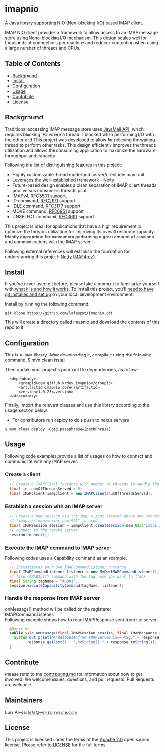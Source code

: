 

# imapnio
A Java library supporting NIO (Non-blocking I/O) based IMAP client.

IMAP NIO client provides a framework to allow access to an IMAP message store using None-blocking I/O mechanism.  This design scales well for thousands of connections per machine and reduces contention when using a large number of threads and CPUs.


## Table of Contents

- [Background](#background)
- [Install](#install)
- [Configuration](#configuration)
- [Usage](#usage)
- [Contribute](#contribute)
- [License](#license)


## Background

Traditional accessing IMAP message store uses [JavaMail API](https://www.oracle.com/technetwork/java/javamail/index.html), which requires blocking I/O where a thread is blocked when performing I/O with the other end.This project was developed to allow for relieving the waiting thread to perform other tasks.  This design efficiently improves the threads utilization and allows the consuming application to maximize the hardware throughput and capacity.

Following is a list of distinguishing features in this project:
- Highly customizable thread model and server/client idle max limit.
- Leverages the well-established framework - [Netty](https://netty.io/)
- Future-based design enables a clean separation of IMAP client threads pool versus consumers threads pool. 
- IMAPv4, [RFC3501](https://tools.ietf.org/html/rfc3501) support.
- ID command, [RFC2971](https://tools.ietf.org/html/rfc2971) support.
- IDLE command, [RFC2177](https://tools.ietf.org/html/rfc2177) support
- MOVE command, [RFC6851](https://tools.ietf.org/html/rfc6851) support
- UNSELECT command, [RFC3691](https://tools.ietf.org/html/rfc3691) support

This project is ideal for applications that have a high requirement to optimize the threads utilization for improving its overall resource capacity.  Mostly appropriate for consumers performing a great amount of sessions and communications with the IMAP server.

Following external references will establish the foundation for understanding this project:
[Netty](https://netty.io/)
[IMAP4rev1](https://tools.ietf.org/html/rfc3501)

 
## Install

If you've never used git before, please take a moment to familiarize yourself with [what it is and how it works](https://git-scm.com/book/en/v2/Getting-Started-Git-Basics). To install this project, you'll [need to have git installed and set up](https://git-scm.com/book/en/v2/Getting-Started-Installing-Git) on your local development environment.

Install by running the following command.

```
git clone https://github.com/lafaspot/imapnio.git
```

This will create a directory called imapnio and download the contents of this repo to it.


## Configuration
This is a Java library.  After downloading it,  compile it using the following command.
$ mvn clean install

Then update your project's pom.xml file dependencies, as follows:
```
  <dependency>
      <groupId>com.github.krdev.imapnio</groupId>
      <artifactId>imapnio.core</artifactId>
      <version>1.0.23</version>
  </dependency>
```
Finally, import the relevant classes and use this library according to the usage section below.

- For contributors run deploy to do a push to nexus servers
```
$ mvn clean deploy -Dgpg.passphrase=[pathPhrase]
```

## Usage

Following code examples provide a list of usages on how to connect and communicate with any IMAP server.

### Create a client
```java
  // Create a IMAPClient instance with number of threads to handle the server requests
  final int numOfThreadsServed = 5;
  final IMAPClient imapClient = new IMAPClient(numOfThreadsServed);
```
### Establish a session with an IMAP server
```java
  // Create a new session via the imap client created above and connect to that server.  For the illustration purpose, 
  // "imaps://imap.server.com:993" is used
  final IMAPSession session = imapClient.createSession(new URI("imaps://imap.server.com:993"), new GenericListener(), new LogManager());
  // connect to the remote server
  session.connect();
```

### Execute the IMAP command to IMAP server
Following codes uses a Capability command as an example.

```java
  // Instantiates your own IMAPCommandListener instance
  final IMAPCommandListener listener = new MyOwnIMAPCommandListener();
  // fire CAPABILITY command with the tag name you want to track
  final String tagName = "A0001";
  session.executeCapabilityCommand(tagName, listener);
```

### Handle the response from IMAP server
onMessage() method will be called on the registered IMAPCommandListener.  
Following example shows how to read IMAPResponse sent from the server.

```java
  @Override
  public void onMessage(final IMAPSession session, final IMAPResponse response) {
    System.out.println("Response from IMAPServer is==>tag:" + response.getTag() + ",getRest():"
        + response.getRest() + ",toString():" + response.toString());
  }
```


## Contribute

Please refer to the [contributing.md](Contributing.md) for information about how to get involved. We welcome issues, questions, and pull requests. Pull Requests are welcome.


## Maintainers

Luis Alves: lafa@verizonmedia.com


## License

This project is licensed under the terms of the [Apache 2.0](LICENSE-Apache-2.0) open source license. Please refer to [LICENSE](LICENSE) for the full terms.

